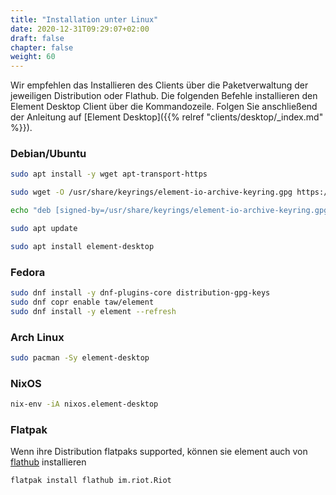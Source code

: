 ```yaml
---
title: "Installation unter Linux"
date: 2020-12-31T09:29:07+02:00
draft: false
chapter: false
weight: 60
---
```


Wir empfehlen das Installieren des Clients über die Paketverwaltung der jeweiligen Distribution oder Flathub. Die folgenden Befehle installieren den Element Desktop Client über die Kommandozeile. Folgen Sie anschließend der Anleitung auf [Element Desktop]({{% relref "clients/desktop/_index.md" %}}).

### Debian/Ubuntu
```sh
sudo apt install -y wget apt-transport-https

sudo wget -O /usr/share/keyrings/element-io-archive-keyring.gpg https://packages.element.io/debian/element-io-archive-keyring.gpg

echo "deb [signed-by=/usr/share/keyrings/element-io-archive-keyring.gpg] https://packages.element.io/debian/ default main" | sudo tee /etc/apt/sources.list.d/element-io.list

sudo apt update

sudo apt install element-desktop
```

### Fedora
```sh
sudo dnf install -y dnf-plugins-core distribution-gpg-keys
sudo dnf copr enable taw/element
sudo dnf install -y element --refresh
```

### Arch Linux
```sh
sudo pacman -Sy element-desktop
```

### NixOS
```sh
nix-env -iA nixos.element-desktop
```

### Flatpak
Wenn ihre Distribution flatpaks supported, können sie element auch von [flathub](https://flathub.org/home) installieren
```sh
flatpak install flathub im.riot.Riot
```
